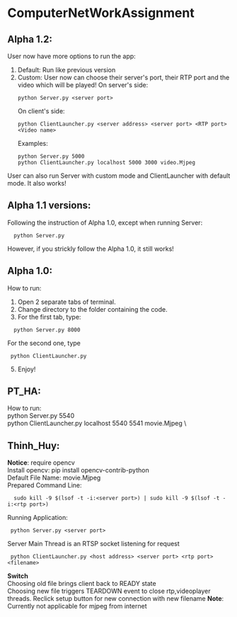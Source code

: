 # ComputerNetWorkAssignment

## Alpha 1.2:
User now have more options to run the app:
1. Default: Run like previous version
2. Custom: User now can choose their server's port, their RTP port and the video which will be played!
   On server's side:
   ```
   python Server.py <server port>
   ```
   On client's side:
   ```
   python ClientLauncher.py <server address> <server port> <RTP port> <Video name>
   ```
   Examples:
    ```
    python Server.py 5000
    python ClientLauncher.py localhost 5000 3000 video.Mjpeg
    ```

User can also run Server with custom mode and ClientLauncher with default mode. It also works!
## Alpha 1.1 versions:
Following the instruction of Alpha 1.0, except when running Server:
```
  python Server.py
 ```
However, if you strickly follow the Alpha 1.0, it still works!

## Alpha 1.0:
How to run: 
1. Open 2 separate tabs of terminal. 
2. Change directory to the folder containing the code.
3. For the first tab, type: 
```
  python Server.py 8000
```
 For the second one, type
 ```
  python ClientLauncher.py
 ```
5. Enjoy!

## PT_HA: 
How to run: \
python Server.py 5540 \
python ClientLauncher.py localhost 5540 5541 movie.Mjpeg \

## Thinh_Huy: 
**Notice**: require opencv \
Install opencv: pip install opencv-contrib-python \
Default File Name: movie.Mjpeg \
Prepared Command Line:
```
  sudo kill -9 $(lsof -t -i:<server port>) | sudo kill -9 $(lsof -t -i:<rtp port>)
```

Running Application:
```
 python Server.py <server port>
```
Server Main Thread is an RTSP socket listening for request
```
 python ClientLauncher.py <host address> <server port> <rtp port> <filename>
```
**Switch**\
Choosing old file brings client back to READY state\
Choosing new file triggers TEARDOWN event to close rtp,videoplayer threads. Reclick setup button for new connection with new filename
**Note**: Currently not applicable for mjpeg from internet

